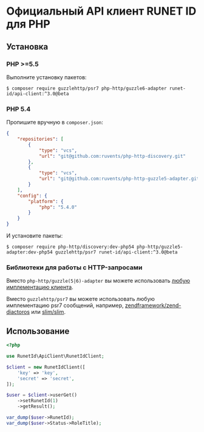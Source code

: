 # Официальный API клиент RUNET ID для PHP

## Установка

### PHP \>=5.5

Выполните установку пакетов:

`$ composer require guzzlehttp/psr7 php-http/guzzle6-adapter runet-id/api-client:^3.0@beta`

### PHP 5.4

Пропишите вручную в `composer.json`:

```json
{
    "repositories": [
        {
            "type": "vcs",
            "url": "git@github.com:ruvents/php-http-discovery.git"
        },
        {
            "type": "vcs",
            "url": "git@github.com:ruvents/php-http-guzzle5-adapter.git"
        }
    ],
    "config": {
        "platform": {
            "php": "5.4.0"
        }
    }
}
```

И установите пакеты:

`$ composer require php-http/discovery:dev-php54 php-http/guzzle5-adapter:dev-php54 guzzlehttp/psr7 runet-id/api-client:^3.0@beta`

### Библиотеки для работы с HTTP-запросами

Вместо `php-http/guzzle(5|6)-adapter` вы можете использовать [любую имплементацию клиента](https://packagist.org/providers/php-http/client-implementation).

Вместо `guzzlehttp/psr7` вы можете использовать любую имплементацию psr7 сообщений, например, [zendframework/zend-diactoros](https://packagist.org/packages/zendframework/zend-diactoros) или [slim/slim](https://packagist.org/packages/slim/slim).

## Использование

```php
<?php

use RunetId\ApiClient\RunetIdClient;

$client = new RunetIdClient([
    'key' => 'key',
    'secret' => 'secret',
]);

$user = $client->userGet()
    ->setRunetId(1)
    ->getResult();

var_dump($user->RunetId);
var_dump($user->Status->RoleTitle);
```

